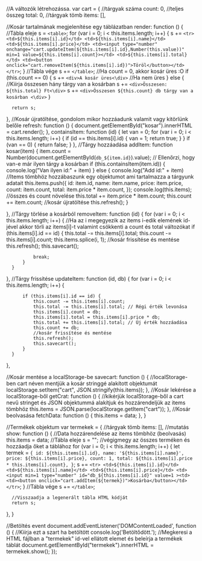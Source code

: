 //A változók létrehozássa.
var cart = {
  //tárgyak száma
  count: 0,
  //teljes összeg
  total: 0, 
  //tárgyak tömb
  items: [],
 
  //Kosár tartalmának megjelenítése egy táblázatban
  render: function () {
    //Tábla eleje
      s = `<table>`;
      for (var i = 0; i < this.items.length; i++) {
          s += `<tr>
              <td>${this.items[i].id}</td>
              <td>${this.items[i].name}</td>
              <td>${this.items[i].price}</td>
              <td><input type="number" onchange="cart.updateItem(${this.items[i].id},Number(this.value))" min=1 value=${this.items[i].count}></td>
              <td>${this.items[i].total}</td>
              <td><button onclick="cart.removeItem(${this.items[i].id})">Töröl</button></td>
          </tr>`;
      }
      //Tábla vége
      s += `</table>`;
      //Ha count = 0, akkor kosár üres :O
      if (this.count == 0) {
          s += `<div>A kosár üres<\div>`
          //Ha nem üres
      } else {
        //Kiírja összesen hány tárgy van a kosárban
          s += `<div>Összesen: ${this.total} Ft<\div>`
          s += `<div>Összesen ${this.count} db tárgy van a kosárban <\div>`
      }
 
      return s;
  },
  //Kosár újratöltése, gondolom mikor hozzáadunk valamit vagy kitörlünk belőle
  refresh: function () {
      document.getElementById("kosar").innerHTML = cart.render();
  },
  containsItem: function (id) {
      let van = 0;
      for (var i = 0; i < this.items.length; i++) {
          if (id == this.items[i].id) {
              van = 1;
              return true;
          }
      }
      if (van == 0) {
          return false;
      }
  },
  //Tárgy hozzáadása
  addItem: function kosar(item) {
      item.count = Number(document.getElementById(`db_${item.id}`).value);
      // Ellenőrzi, hogy van-e már ilyen tárgy a kosárban
      if (this.containsItem(item.id)) {
          console.log("Van ilyen id:" + item)
      } else {
          console.log("Add id:" + item)
          //Items tömbhöz hozzábaszunk egy objektumot ami tartalmazza a tárgyunk adatait
          this.items.push({
              id: item.id,
              name: item.name,
              price: item.price,
              count: item.count,
              total: item.price * item.count,
          });
          console.log(this.items);
          //összes és count növelése
          this.total += item.price * item.count;
          this.count += item.count;
          //kosár újratöltése
          this.refresh();
      }
 
  },
  //Tárgy törlése a kosárból
  removeItem: function (id) {
      for (var i = 0; i < this.items.length; i++) {
        //Ha az i megegyezik az items i-edik elemének id-jével akkor törli az items[i]-t valamint csökkenti a count és total változókat
          if (this.items[i].id == id) {
              this.total -= this.items[i].total;
              this.count -= this.items[i].count;
              this.items.splice(i, 1);
              //kosár frissítése és mentése
              this.refresh();
              this.savecart();
 
              break;
          }
      }
  },
  //Tárgy frissítése
  updateItem: function (id, db) {
      for (var i = 0; i < this.items.length; i++) {
 
          if (this.items[i].id == id) {
              this.count -= this.items[i].count;
              this.total -= this.items[i].total; // Régi érték levonása
              this.items[i].count = db;
              this.items[i].total = this.items[i].price * db;
              this.total += this.items[i].total; // Új érték hozzáadása
              this.count += db;
              //kosár frissítése és mentése
              this.refresh();
              this.savecart();
          }
      }
  },
 
  //Kosár mentése a localStorage-be
  savecart: function () {
    //localStorage-ben cart néven mentjük a kosár stringgé alakított objektumát
      localStorage.setItem("cart", JSON.stringify(this.items));
  },
  //Kosár lekérése a localStorage-ből
  getCrat: function () {
    //kikérjük localStorage-ből a cart nevű stringet és JSON objektummá alakítjuk és hozzárendeljük az items tömbhöz
      this.items = JSON.parse(localStorage.getItem("cart"));
  },
  //Kosár beolvasása 
  fetchData: function () {
      this.items = data;
  },
}
 
//Termékek objektum
var termekek = {
  //tárgyak tömb
  items: [],
  //mutatás
  show: function () {
    //Data hozzárendelése az items tömbhöz (beolvasás)
      this.items = data;
      //Tábla eleje
      s = "<table>";
      //végigmegy az összes terméken és hozzáadja őket a táblához
      for (var i = 0; i < this.items.length; i++) {
          let termek = `{ id: ${this.items[i].id}, name: '${this.items[i].name}', price: ${this.items[i].price}, count: 1, total: ${this.items[i].price * this.items[i].count}, }`;
          s += `<tr>
                  <td>${this.items[i].id}</td>
                  <td>${this.items[i].name}</td>
                  <td>${this.items[i].price}</td>
                  <td><input min=1 type="number" id="db_${this.items[i].id}" value=1 ><td>
                  <td><button onclick="cart.addItem(${termek})">Kosárba</button></td>
              </tr>`;
      }
      //Tábla vége
      s += `</table>`;
 
      //Visszaadja a legenerált tábla HTML kódját
      return s;
  },
}
 
//Betöltés event
document.addEventListener('DOMContentLoaded', function () {
  //Kiírja ezt a szart ha betöltött
  console.log('Betöltődött.');
  //Megkeresi a HTML fájlban a "termekek" id-vel ellátott elemet és beleírja a termékek táblát
  document.getElementById("termekek").innerHTML = termekek.show();
});
 

